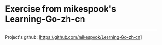 # Exercise from mikespook's Learning-Go-zh-cn
---
Project's github: [https://github.com/mikespook/Learning-Go-zh-cn]
